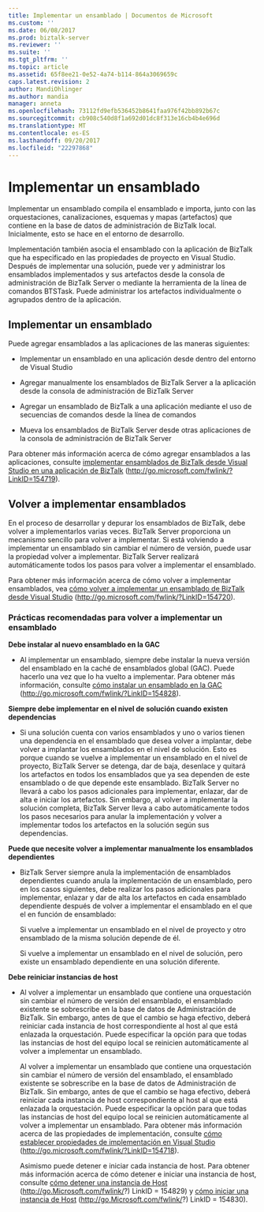 ```yaml
---
title: Implementar un ensamblado | Documentos de Microsoft
ms.custom: ''
ms.date: 06/08/2017
ms.prod: biztalk-server
ms.reviewer: ''
ms.suite: ''
ms.tgt_pltfrm: ''
ms.topic: article
ms.assetid: 65f8ee21-0e52-4a74-b114-864a3069659c
caps.latest.revision: 2
author: MandiOhlinger
ms.author: mandia
manager: anneta
ms.openlocfilehash: 73112fd9efb536452b8641faa976f42bb892b67c
ms.sourcegitcommit: cb908c540d8f1a692d01dc8f313e16cb4b4e696d
ms.translationtype: MT
ms.contentlocale: es-ES
ms.lasthandoff: 09/20/2017
ms.locfileid: "22297868"
---
```

# <a name="deploying-an-assembly"></a>Implementar un ensamblado
Implementar un ensamblado compila el ensamblado e importa, junto con las orquestaciones, canalizaciones, esquemas y mapas (artefactos) que contiene en la base de datos de administración de BizTalk local. Inicialmente, esto se hace en el entorno de desarrollo.  
  
 Implementación también asocia el ensamblado con la aplicación de BizTalk que ha especificado en las propiedades de proyecto en Visual Studio. Después de implementar una solución, puede ver y administrar los ensamblados implementados y sus artefactos desde la consola de administración de BizTalk Server o mediante la herramienta de la línea de comandos BTSTask. Puede administrar los artefactos individualmente o agrupados dentro de la aplicación.  
  
## <a name="deploying-an-assembly"></a>Implementar un ensamblado  
 Puede agregar ensamblados a las aplicaciones de las maneras siguientes:  
  
-   Implementar un ensamblado en una aplicación desde dentro del entorno de Visual Studio  
  
-   Agregar manualmente los ensamblados de BizTalk Server a la aplicación desde la consola de administración de BizTalk Server  
  
-   Agregar un ensamblado de BizTalk a una aplicación mediante el uso de secuencias de comandos desde la línea de comandos  
  
-   Mueva los ensamblados de BizTalk Server desde otras aplicaciones de la consola de administración de BizTalk Server  
  
 Para obtener más información acerca de cómo agregar ensamblados a las aplicaciones, consulte [implementar ensamblados de BizTalk desde Visual Studio en una aplicación de BizTalk](http://go.microsoft.com/fwlink/?LinkID=154719) (http://go.microsoft.com/fwlink/?LinkID=154719).  
  
## <a name="redeploying-assemblies"></a>Volver a implementar ensamblados  
 En el proceso de desarrollar y depurar los ensamblados de BizTalk, debe volver a implementarlos varias veces. BizTalk Server proporciona un mecanismo sencillo para volver a implementar. Si está volviendo a implementar un ensamblado sin cambiar el número de versión, puede usar la propiedad volver a implementar. BizTalk Server realizará automáticamente todos los pasos para volver a implementar el ensamblado.  
  
 Para obtener más información acerca de cómo volver a implementar ensamblados, vea [cómo volver a implementar un ensamblado de BizTalk desde Visual Studio](http://go.microsoft.com/fwlink/?LinkID=154720) (http://go.microsoft.com/fwlink/?LinkID=154720).  
  
### <a name="best-practices-for-redeploying-an-assembly"></a>Prácticas recomendadas para volver a implementar un ensamblado  
 **Debe instalar al nuevo ensamblado en la GAC**  
  
-   Al implementar un ensamblado, siempre debe instalar la nueva versión del ensamblado en la caché de ensamblados global (GAC). Puede hacerlo una vez que lo ha vuelto a implementar. Para obtener más información, consulte [cómo instalar un ensamblado en la GAC](http://go.microsoft.com/fwlink/?LinkID=154828) (http://go.microsoft.com/fwlink/?LinkID=154828).  
  
 **Siempre debe implementar en el nivel de solución cuando existen dependencias**  
  
-   Si una solución cuenta con varios ensamblados y uno o varios tienen una dependencia en el ensamblado que desea volver a implantar, debe volver a implantar los ensamblados en el nivel de solución. Esto es porque cuando se vuelve a implementar un ensamblado en el nivel de proyecto, BizTalk Server se detenga, dar de baja, desenlace y quitará los artefactos en todos los ensamblados que ya sea dependen de este ensamblado o de que depende este ensamblado. BizTalk Server no llevará a cabo los pasos adicionales para implementar, enlazar, dar de alta e iniciar los artefactos. Sin embargo, al volver a implementar la solución completa, BizTalk Server lleva a cabo automáticamente todos los pasos necesarios para anular la implementación y volver a implementar todos los artefactos en la solución según sus dependencias.  
  
 **Puede que necesite volver a implementar manualmente los ensamblados dependientes**  
  
-   BizTalk Server siempre anula la implementación de ensamblados dependientes cuando anula la implementación de un ensamblado, pero en los casos siguientes, debe realizar los pasos adicionales para implementar, enlazar y dar de alta los artefactos en cada ensamblado dependiente después de volver a implementar el ensamblado en el que el en función de ensamblado:  
  
     Si vuelve a implementar un ensamblado en el nivel de proyecto y otro ensamblado de la misma solución depende de él.  
  
     Si vuelve a implementar un ensamblado en el nivel de solución, pero existe un ensamblado dependiente en una solución diferente.  
  
 **Debe reiniciar instancias de host**  
  
-   Al volver a implementar un ensamblado que contiene una orquestación sin cambiar el número de versión del ensamblado, el ensamblado existente se sobrescribe en la base de datos de Administración de BizTalk. Sin embargo, antes de que el cambio se haga efectivo, deberá reiniciar cada instancia de host correspondiente al host al que está enlazada la orquestación. Puede especificar la opción para que todas las instancias de host del equipo local se reinicien automáticamente al volver a implementar un ensamblado.  
  
     Al volver a implementar un ensamblado que contiene una orquestación sin cambiar el número de versión del ensamblado, el ensamblado existente se sobrescribe en la base de datos de Administración de BizTalk. Sin embargo, antes de que el cambio se haga efectivo, deberá reiniciar cada instancia de host correspondiente al host al que está enlazada la orquestación. Puede especificar la opción para que todas las instancias de host del equipo local se reinicien automáticamente al volver a implementar un ensamblado. Para obtener más información acerca de las propiedades de implementación, consulte [cómo establecer propiedades de implementación en Visual Studio](http://go.microsoft.com/fwlink/?LinkID=154718) (http://go.microsoft.com/fwlink/?LinkID=154718).  
  
     Asimismo puede detener e iniciar cada instancia de host. Para obtener más información acerca de cómo detener e iniciar una instancia de host, consulte [cómo detener una instancia de Host](http://go.microsoft.com/fwlink/?LinkID=154829) (http://go.Microsoft.com/fwlink/?) LinkID = 154829) y [cómo iniciar una instancia de Host](http://go.microsoft.com/fwlink/?LinkID=154830) (http://go.Microsoft.com/fwlink/?) LinkID = 154830).